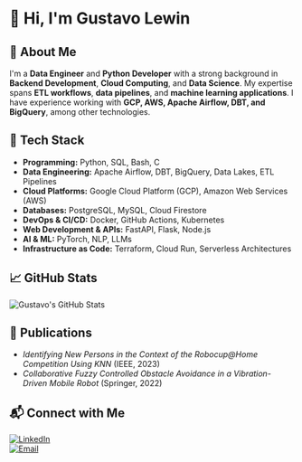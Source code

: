 # 👋 Hi, I'm Gustavo Lewin

## 🚀 About Me
I'm a **Data Engineer** and **Python Developer** with a strong background in **Backend Development**, **Cloud Computing**, and **Data Science**. My expertise spans **ETL workflows**, **data pipelines**, and **machine learning applications**. I have experience working with **GCP, AWS, Apache Airflow, DBT, and BigQuery**, among other technologies.

## 🔧 Tech Stack
- **Programming:** Python, SQL, Bash, C
- **Data Engineering:** Apache Airflow, DBT, BigQuery, Data Lakes, ETL Pipelines
- **Cloud Platforms:** Google Cloud Platform (GCP), Amazon Web Services (AWS)
- **Databases:** PostgreSQL, MySQL, Cloud Firestore
- **DevOps & CI/CD:** Docker, GitHub Actions, Kubernetes
- **Web Development & APIs:** FastAPI, Flask, Node.js
- **AI & ML:** PyTorch, NLP, LLMs
- **Infrastructure as Code:** Terraform, Cloud Run, Serverless Architectures

## 📈 GitHub Stats
![Gustavo's GitHub Stats](https://github-readme-stats.vercel.app/api?username=gustavo.flw&show_icons=true&theme=tokyonight)

## 📢 Publications
- *Identifying New Persons in the Context of the Robocup@Home Competition Using KNN* (IEEE, 2023)
- *Collaborative Fuzzy Controlled Obstacle Avoidance in a Vibration-Driven Mobile Robot* (Springer, 2022)

## 📬 Connect with Me
[![LinkedIn](https://img.shields.io/badge/LinkedIn-GustavoLewin-blue?logo=linkedin)](https://www.linkedin.com/in/gustavo-lewin/)  
[![Email](https://img.shields.io/badge/Email-gustavolewin%40email.com-red?logo=gmail)](mailto:gustavolewin@email.com)
